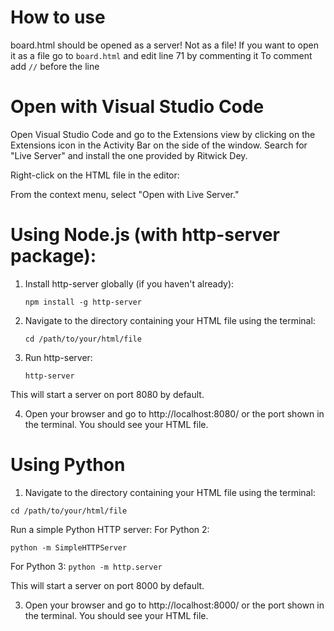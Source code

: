 # How to use
board.html should be opened as a server! Not as a file!
If you want to open it as a file go to ```board.html``` and edit line 71 by commenting it
To comment add ```//``` before the line


# Open with Visual Studio Code
Open Visual Studio Code and go to the Extensions view by clicking on the Extensions icon in the Activity Bar on the side of the window. Search for "Live Server" and install the one provided by Ritwick Dey.

Right-click on the HTML file in the editor:

From the context menu, select "Open with Live Server."

# Using Node.js (with http-server package):
1. Install http-server globally (if you haven't already):

    ```npm install -g http-server```

2. Navigate to the directory containing your HTML file using the terminal:

    ``` cd /path/to/your/html/file ```

3. Run http-server:

    ``` http-server ```

This will start a server on port 8080 by default.

4. Open your browser and go to http://localhost:8080/ or the port shown in the terminal. You should see your HTML file.

# Using Python

1. Navigate to the directory containing your HTML file using the terminal:

``` cd /path/to/your/html/file ```

Run a simple Python HTTP server:
For Python 2:

``` python -m SimpleHTTPServer ```

For Python 3:
``` python -m http.server ```

This will start a server on port 8000 by default.

3. Open your browser and go to http://localhost:8000/ or the port shown in the terminal. You should see your HTML file.